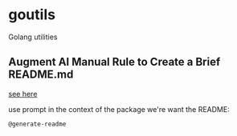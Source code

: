 # goutils
Golang utilities

## Augment AI Manual Rule to Create a Brief README.md

[see here](../../.augment/rules/generate-readme.md)

use prompt in the context of the package we're want the README:
```
@generate-readme
```
